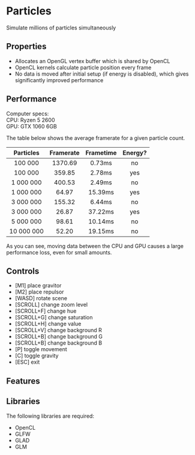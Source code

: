 # Particles
Simulate millions of particles simultaneously

## Properties
* Allocates an OpenGL vertex buffer which is shared by OpenCL
* OpenCL kernels calculate particle position every frame
* No data is moved after initial setup (if energy is disabled), which gives significantly improved performance

## Performance
Computer specs:  
CPU: Ryzen 5 2600  
GPU: GTX 1060 6GB  

The table below shows the average framerate for a given particle count.

|  Particles | Framerate |  Frametime | Energy? |
|:----------:|:---------:|:----------:|:-------:|
|    100 000 |   1370.69 |     0.73ms |      no |
|    100 000 |    359.85 |     2.78ms |     yes |
|  1 000 000 |    400.53 |     2.49ms |      no |
|  1 000 000 |     64.97 |    15.39ms |     yes |
|  3 000 000 |    155.32 |     6.44ms |      no |
|  3 000 000 |     26.87 |    37.22ms |     yes |
|  5 000 000 |     98.61 |    10.14ms |      no |
| 10 000 000 |     52.20 |    19.15ms |      no |

As you can see, moving data between the CPU and GPU causes a large performance loss, even for small amounts.  

## Controls
* [M1] place gravitor
* [M2] place repulsor
* [WASD] rotate scene
* [SCROLL] change zoom level
* [SCROLL+F] change hue
* [SCROLL+G] change saturation
* [SCROLL+H] change value
* [SCROLL+V] change background R
* [SCROLL+B] change background G
* [SCROLL+B] change background B
* [P] toggle movement
* [C] toggle gravity
* [ESC] exit

## Features

## Libraries
The following libraries are required: 
* OpenCL
* GLFW
* GLAD
* GLM
